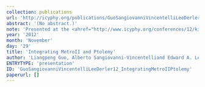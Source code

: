 ```yaml
---
collection: publications
url: 'http://icyphy.org/publications/GuoSangiovanniVincentelliLeeDerler12_IntegratingMetroIIPtolemy'
abstract: '(No abstract.)'
note: 'Presented at the <ahref="http://www.icyphy.org/conferences/12/kickoff/index.htm">iCyPhy Kickoff</a>, November 29 & 30, 2012,Berkeley.'
year: '2012'
month: 'November'
day: '29'
title: 'Integrating MetroII and Ptolemy'
author: 'Liangpeng Guo, Alberto Sangiovanni-Vincentelliand Edward A. Lee, Patricia Derler'
ENTRYTYPE: 'presentation'
ID: 'GuoSangiovanniVincentelliLeeDerler12_IntegratingMetroIIPtolemy'
paperurl: []
---
```

